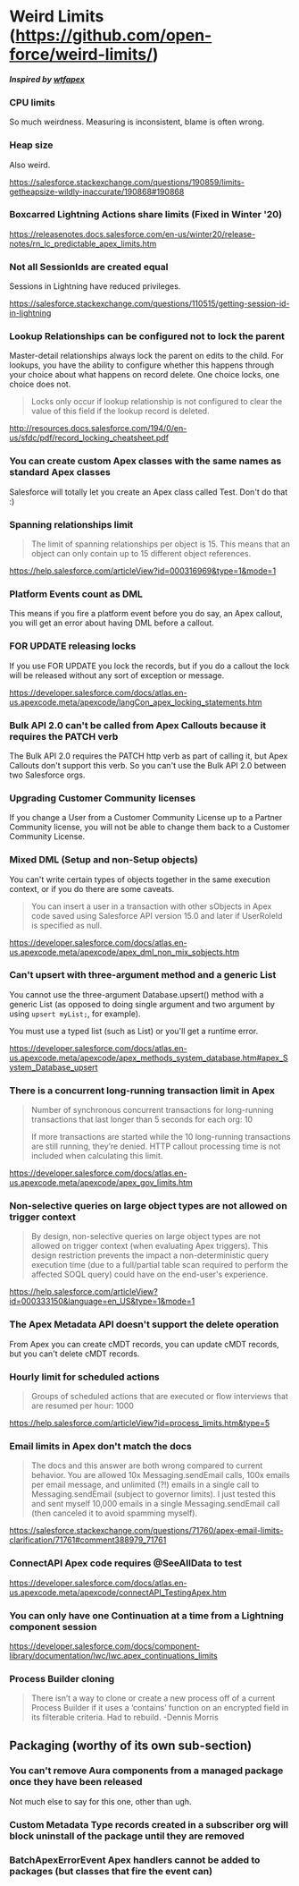 # Weird Limits (https://github.com/open-force/weird-limits/)

***Inspired by [wtfapex](https://github.com/ChuckJonas/wtfapex)***

### CPU limits

So much weirdness. Measuring is inconsistent, blame is often wrong.

### Heap size

Also weird.

https://salesforce.stackexchange.com/questions/190859/limits-getheapsize-wildly-inaccurate/190868#190868

### Boxcarred Lightning Actions share limits (Fixed in Winter '20)

https://releasenotes.docs.salesforce.com/en-us/winter20/release-notes/rn_lc_predictable_apex_limits.htm

### Not all SessionIds are created equal

Sessions in Lightning have reduced privileges.

https://salesforce.stackexchange.com/questions/110515/getting-session-id-in-lightning

### Lookup Relationships can be configured not to lock the parent

Master-detail relationships always lock the parent on edits to the child. For lookups, you have the ability to configure whether this happens through your choice about what happens on record delete. One choice locks, one choice does not.

> Locks only occur if lookup relationship is not configured to clear the value of this field if the lookup record is deleted.

http://resources.docs.salesforce.com/194/0/en-us/sfdc/pdf/record_locking_cheatsheet.pdf

### You can create custom Apex classes with the same names as standard Apex classes

Salesforce will totally let you create an Apex class called Test. Don't do that :)

### Spanning relationships limit

> The limit of spanning relationships per object is 15. This means that an object can only contain up to 15 different object references.

https://help.salesforce.com/articleView?id=000316969&type=1&mode=1

### Platform Events count as DML

This means if you fire a platform event before you do say, an Apex callout, you will get an error about having DML before a callout.

### FOR UPDATE releasing locks

If you use FOR UPDATE you lock the records, but if you do a callout the lock will be released without any sort of exception or message.

https://developer.salesforce.com/docs/atlas.en-us.apexcode.meta/apexcode/langCon_apex_locking_statements.htm

### Bulk API 2.0 can't be called from Apex Callouts because it requires the PATCH verb

The Bulk API 2.0 requires the PATCH http verb as part of calling it, but Apex Callouts don't support this verb. So you can't use the Bulk API 2.0 between two Salesforce orgs.

### Upgrading Customer Community licenses

If you change a User from a Customer Community License up to a Partner Community license, you will not be able to change them back to a Customer Community License.

### Mixed DML (Setup and non-Setup objects)

You can't write certain types of objects together in the same execution context, or if you do there are some caveats.

> You can insert a user in a transaction with other sObjects in Apex code saved using Salesforce API version 15.0 and later if UserRoleId is specified as null.

https://developer.salesforce.com/docs/atlas.en-us.apexcode.meta/apexcode/apex_dml_non_mix_sobjects.htm

### Can't upsert with three-argument method and a generic List<SObject>

You cannot use the three-argument Database.upsert() method with a generic List<SObject> (as opposed to doing single argument and two argument by using `upsert myList;`, for example).

You must use a typed list (such as List<Account>) or you'll get a runtime error.

https://developer.salesforce.com/docs/atlas.en-us.apexcode.meta/apexcode/apex_methods_system_database.htm#apex_System_Database_upsert

### There is a concurrent long-running transaction limit in Apex

> Number of synchronous concurrent transactions for long-running transactions that last longer than 5 seconds for each org: 10
>
> If more transactions are started while the 10 long-running transactions are still running, they’re denied. HTTP callout processing time is not included when calculating this limit.

https://developer.salesforce.com/docs/atlas.en-us.apexcode.meta/apexcode/apex_gov_limits.htm

### Non-selective queries on large object types are not allowed on trigger context

> By design, non-selective queries on large object types are not allowed on trigger context (when evaluating Apex triggers). This design restriction prevents the impact a non-deterministic query execution time (due to a full/partial table scan required to perform the affected SOQL query) could have on the end-user's experience.

https://help.salesforce.com/articleView?id=000333150&language=en_US&type=1&mode=1

### The Apex Metadata API doesn't support the delete operation

From Apex you can create cMDT records, you can update cMDT records, but you can't delete cMDT records.

### Hourly limit for scheduled actions

> Groups of scheduled actions that are executed or flow interviews that are resumed per hour: 1000

https://help.salesforce.com/articleView?id=process_limits.htm&type=5

### Email limits in Apex don't match the docs

> The docs and this answer are both wrong compared to current behavior. You are allowed 10x Messaging.sendEmail calls, 100x emails per email message, and unlimited (?!) emails in a single call to Messaging.sendEmail (subject to governor limits). I just tested this and sent myself 10,000 emails in a single Messaging.sendEmail call (then canceled it to avoid spamming myself).

https://salesforce.stackexchange.com/questions/71760/apex-email-limits-clarification/71761#comment388979_71761

### ConnectAPI Apex code requires @SeeAllData to test

https://developer.salesforce.com/docs/atlas.en-us.apexcode.meta/apexcode/connectAPI_TestingApex.htm

### You can only have one Continuation at a time from a Lightning component session

https://developer.salesforce.com/docs/component-library/documentation/lwc/lwc.apex_continuations_limits

### Process Builder cloning

> There isn’t a way to clone or create a new process off of a current Process Builder if it uses a ‘contains’ function on an encrypted field in its filterable criteria.  Had to rebuild. -Dennis Morris


## Packaging (worthy of its own sub-section)

### You can't remove Aura components from a managed package once they have been released

Not much else to say for this one, other than ugh.

### Custom Metadata Type records created in a subscriber org will block uninstall of the package until they are removed

### BatchApexErrorEvent Apex handlers cannot be added to packages (but classes that fire the event can)
